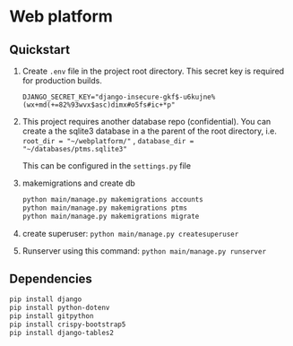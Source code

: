 # Web platform

## Quickstart

1. Create `.env` file in the project root directory. This secret key is required for production builds.

   ```text
   DJANGO_SECRET_KEY="django-insecure-gkf$-u6kujne%(wx+md(+=82%93wvx$asc)dimx#o5fs#ic+*p"
   ```

1. This project requires another database repo (confidential). You can create a the sqlite3 database in a
   the parent of the root directory, i.e. `root_dir = "~/webplatform/"` , `database_dir = "~/databases/ptms.sqlite3"`

   This can be configured in the `settings.py` file

1. makemigrations and create db

   ```bash
   python main/manage.py makemigrations accounts
   python main/manage.py makemigrations ptms
   python main/manage.py makemigrations migrate
   ```

1. create superuser: `python main/manage.py createsuperuser`

1. Runserver using this command: `python main/manage.py runserver`

## Dependencies

```bash
pip install django
pip install python-dotenv
pip install gitpython
pip install crispy-bootstrap5
pip install django-tables2
```
